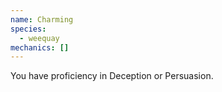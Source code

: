 ```yaml
---
name: Charming
species:
  - weequay
mechanics: []
---
```

You have proficiency in Deception or Persuasion.
